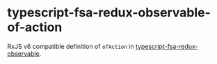 # typescript-fsa-redux-observable-of-action
RxJS v6 compatible definition of `ofAction` in [typescript-fsa-redux-observable](https://github.com/m0a/typescript-fsa-redux-observable).

